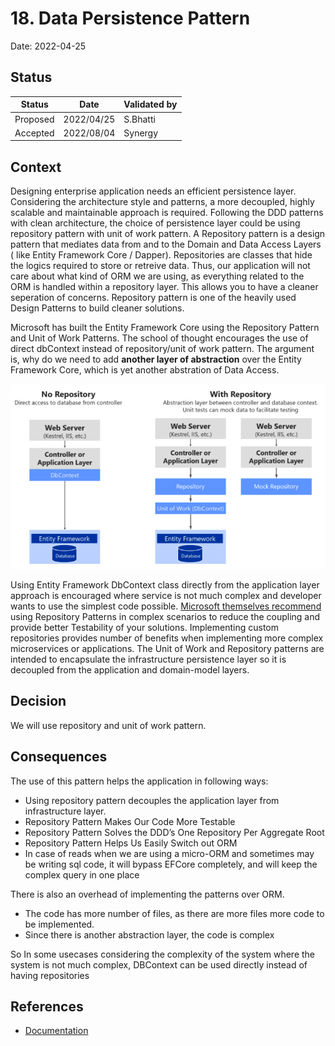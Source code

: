# 18. Data Persistence Pattern

Date: 2022-04-25

## Status

|Status|Date|Validated by|
|------|----|------------|
|Proposed|2022/04/25 |S.Bhatti|
|Accepted|2022/08/04 |Synergy|

## Context

Designing enterprise application needs an efficient persistence layer. Considering the architecture style and patterns, a more decoupled, highly scalable and maintainable approach is required. Following the DDD patterns with clean architecture, the choice of persistence layer could be using repository pattern with unit of work pattern.
A Repository pattern is a design pattern that mediates data from and to the Domain and Data Access Layers ( like Entity Framework Core / Dapper). Repositories are classes that hide the logics required to store or retreive data. Thus, our application will not care about what kind of ORM we are using, as everything related to the ORM is handled within a repository layer. This allows you to have a cleaner seperation of concerns. Repository pattern is one of the heavily used Design Patterns to build cleaner solutions.

Microsoft has built the Entity Framework Core using the Repository Pattern and Unit of Work Patterns. The school of thought encourages the use of direct dbContext instead of repository/unit of work pattern. The argument is, why do we need to add **another layer of abstraction** over the Entity Framework Core, which is yet another abstration of Data Access. 

![CQRS DDD Model](../images/code-struct/repository-dbcontext.png)

Using Entity Framework DbContext class directly from the application layer approach is encouraged where service is not much complex and developer wants to use the simplest code possible.
[Microsoft themselves recommend](https://docs.microsoft.com/en-us/dotnet/architecture/microservices/microservice-ddd-cqrs-patterns/infrastructure-persistence-layer-implemenation-entity-framework-core#using-a-custom-repository-versus-using-ef-dbcontext-directly) using Repository Patterns in complex scenarios to reduce the coupling and provide better Testability of your solutions.
Implementing custom repositories provides number of benefits when implementing more complex microservices or applications. The Unit of Work and Repository patterns are intended to encapsulate the infrastructure persistence layer so it is decoupled from the application and domain-model layers.

 
## Decision

We will use repository and unit of work pattern.

## Consequences

The use of this pattern helps the application in following ways:
* Using repository pattern decouples the application layer from infrastructure layer.
* Repository Pattern Makes Our Code More Testable
* Repository Pattern Solves the DDD’s One Repository Per Aggregate Root
* Repository Pattern Helps Us Easily Switch out ORM
* In case of reads when we are using a micro-ORM and sometimes may be writing sql code, it will bypass EFCore completely, and will keep the complex query in one place

There is also an overhead of implementing the patterns over ORM.
* The code has more number of files, as there are more files more code to be implemented.
* Since there is another abstraction layer, the code is complex

So In some usecases considering the complexity of the system where the system is not much complex, DBContext can be used directly instead of having repositories 

## References

- [Documentation](../documentation/arch-style/Repository-pattern.md)